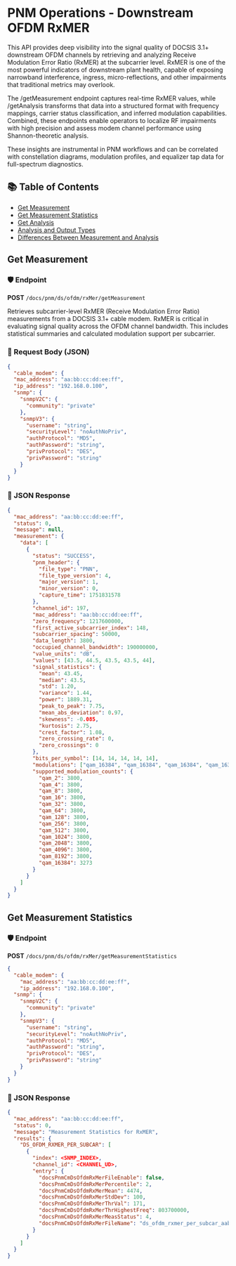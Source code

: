 # PNM Operations - Downstream OFDM RxMER

This API provides deep visibility into the signal quality of DOCSIS 3.1+ downstream OFDM channels by retrieving and analyzing Receive Modulation Error Ratio (RxMER) at the subcarrier level. RxMER is one of the most powerful indicators of downstream plant health, capable of exposing narrowband interference, ingress, micro-reflections, and other impairments that traditional metrics may overlook.

The /getMeasurement endpoint captures real-time RxMER values, while /getAnalysis transforms that data into a structured format with frequency mappings, carrier status classification, and inferred modulation capabilities. Combined, these endpoints enable operators to localize RF impairments with high precision and assess modem channel performance using Shannon-theoretic analysis.

These insights are instrumental in PNM workflows and can be correlated with constellation diagrams, modulation profiles, and equalizer tap data for full-spectrum diagnostics.

## 📚 Table of Contents

* [Get Measurement](#get-measurement)
* [Get Measurement Statistics](#get-measurement-statistics)
* [Get Analysis](#get-analysis)
* [Analysis and Output Types](#analysis-and-output-types)
* [Differences Between Measurement and Analysis](#differences-between-measurement-and-analysis)

## Get Measurement

### 🛡️ Endpoint

**POST** `/docs/pnm/ds/ofdm/rxMer/getMeasurement`

Retrieves subcarrier-level RxMER (Receive Modulation Error Ratio) measurements from a DOCSIS 3.1+ cable modem. RxMER is critical in evaluating signal quality across the OFDM channel bandwidth. This includes statistical summaries and calculated modulation support per subcarrier.

### 📜 Request Body (JSON)

```json
{
  "cable_modem": {
  "mac_address": "aa:bb:cc:dd:ee:ff", 
  "ip_address": "192.168.0.100",
  "snmp": {
    "snmpV2C": {
      "community": "private"
    },
    "snmpV3": {
      "username": "string",
      "securityLevel": "noAuthNoPriv",
      "authProtocol": "MD5",
      "authPassword": "string",
      "privProtocol": "DES",
      "privPassword": "string"
    }
  }
}
```

### 📄 JSON Response

```json
{
  "mac_address": "aa:bb:cc:dd:ee:ff",
  "status": 0,
  "message": null,
  "measurement": {
    "data": [
      {
        "status": "SUCCESS",
        "pnm_header": {
          "file_type": "PNN",
          "file_type_version": 4,
          "major_version": 1,
          "minor_version": 0,
          "capture_time": 1751831578
        },
        "channel_id": 197,
        "mac_address": "aa:bb:cc:dd:ee:ff",
        "zero_frequency": 1217600000,
        "first_active_subcarrier_index": 148,
        "subcarrier_spacing": 50000,
        "data_length": 3800,
        "occupied_channel_bandwidth": 190000000,
        "value_units": "dB",
        "values": [43.5, 44.5, 43.5, 43.5, 44],
        "signal_statistics": {
          "mean": 43.45,
          "median": 43.5,
          "std": 1.20,
          "variance": 1.44,
          "power": 1889.31,
          "peak_to_peak": 7.75,
          "mean_abs_deviation": 0.97,
          "skewness": -0.085,
          "kurtosis": 2.75,
          "crest_factor": 1.08,
          "zero_crossing_rate": 0,
          "zero_crossings": 0
        },
        "bits_per_symbol": [14, 14, 14, 14, 14],
        "modulations": ["qam_16384", "qam_16384", "qam_16384", "qam_16384", "qam_16384"],
        "supported_modulation_counts": {
          "qam_2": 3800,
          "qam_4": 3800,
          "qam_8": 3800,
          "qam_16": 3800,
          "qam_32": 3800,
          "qam_64": 3800,
          "qam_128": 3800,
          "qam_256": 3800,
          "qam_512": 3800,
          "qam_1024": 3800,
          "qam_2048": 3800,
          "qam_4096": 3800,
          "qam_8192": 3800,
          "qam_16384": 3273
        }
      }
    ]
  }
}
```

## Get Measurement Statistics

### 🛡️ Endpoint

**POST** `/docs/pnm/ds/ofdm/rxMer/getMeasurementStatistics`

```json
{
  "cable_modem": {
	"mac_address": "aa:bb:cc:dd:ee:ff",
	"ip_address": "192.168.0.100",
  "snmp": {
    "snmpV2C": {
      "community": "private"
    },
    "snmpV3": {
      "username": "string",
      "securityLevel": "noAuthNoPriv",
      "authProtocol": "MD5",
      "authPassword": "string",
      "privProtocol": "DES",
      "privPassword": "string"
    }
  }
}
```

### 📄 JSON Response

```json
{
  "mac_address": "aa:bb:cc:dd:ee:ff",
  "status": 0,
  "message": "Measurement Statistics for RxMER",
  "results": {
    "DS_OFDM_RXMER_PER_SUBCAR": [
      {
        "index": <SNMP_INDEX>,
        "channel_id": <CHANNEL_UD>,
        "entry": {
          "docsPnmCmDsOfdmRxMerFileEnable": false,
          "docsPnmCmDsOfdmRxMerPercentile": 2,
          "docsPnmCmDsOfdmRxMerMean": 4474,
          "docsPnmCmDsOfdmRxMerStdDev": 100,
          "docsPnmCmDsOfdmRxMerThrVal": 171,
          "docsPnmCmDsOfdmRxMerThrHighestFreq": 803700000,
          "docsPnmCmDsOfdmRxMerMeasStatus": 4,
          "docsPnmCmDsOfdmRxMerFileName": "ds_ofdm_rxmer_per_subcar_aabbccddeeff_160_1752254123.bin"
        }
      }
    ]
  }
}
```
